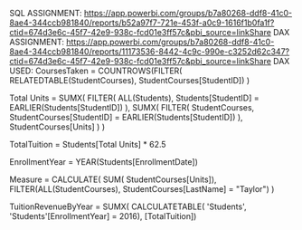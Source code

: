 SQL ASSIGNMENT: https://app.powerbi.com/groups/b7a80268-ddf8-41c0-8ae4-344ccb981840/reports/b52a97f7-721e-453f-a0c9-1616f1b0fa1f?ctid=674d3e6c-45f7-42e9-938c-fcd01e3ff57c&pbi_source=linkShare
DAX ASSIGNMENT: https://app.powerbi.com/groups/b7a80268-ddf8-41c0-8ae4-344ccb981840/reports/11173536-8442-4c9c-990e-c3252d62c347?ctid=674d3e6c-45f7-42e9-938c-fcd01e3ff57c&pbi_source=linkShare
DAX USED: 
CoursesTaken = COUNTROWS(FILTER(
					RELATEDTABLE(StudentCourses), 
					StudentCourses[StudentID])
)

Total Units = 
SUMX(
    FILTER(
        ALL(Students),
        Students[StudentID] = EARLIER(Students[StudentID])
    ),
    SUMX(
        FILTER(
            StudentCourses,
            StudentCourses[StudentID] = EARLIER(Students[StudentID])
        ),
        StudentCourses[Units]
    )
)

TotalTuition = Students[Total Units] * 62.5

EnrollmentYear = YEAR(Students[EnrollmentDate])


Measure = CALCULATE(
			SUM(
			StudentCourses[Units]), 
			FILTER(ALL(StudentCourses), 
			StudentCourses[LastName] = "Taylor")
)

TuitionRevenueByYear = SUMX(
				CALCULATETABLE(
				'Students',
				'Students'[EnrollmentYear] = 2016),
 				[TotalTuition])




